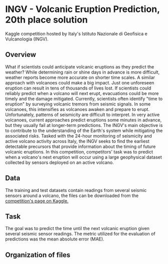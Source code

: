 # INGV - Volcanic Eruption Prediction, 20th place solution
Kaggle competition hosted by Italy's Istituto Nazionale di Geofisica e Vulcanologia (INGV).

## Overview
What if scientists could anticipate volcanic eruptions as they predict the weather? While determining rain or shine days in advance is more difficult, weather reports become more accurate on shorter time scales. A similar approach with volcanoes could make a big impact. Just one unforeseen eruption can result in tens of thousands of lives lost. If scientists could reliably predict when a volcano will next erupt, evacuations could be more timely and the damage mitigated.
Currently, scientists often identify "time to eruption" by surveying volcanic tremors from seismic signals. In some volcanoes, this intensifies as volcanoes awaken and prepare to erupt. Unfortunately, patterns of seismicity are difficult to interpret. In very active volcanoes, current approaches predict eruptions some minutes in advance, but they usually fail at longer-term predictions.
The INGV's main objective is to contribute to the understanding of the Earth's system while mitigating the associated risks. Tasked with the 24-hour monitoring of seismicity and active volcano activity across Italy, the INGV seeks to find the earliest detectable precursors that provide information about the timing of future volcanic eruptions.
In this competition, competitors' task was to predict when a volcano's next eruption will occur using a large geophysical dataset collected by sensors deployed on an active volcano.

## Data
The training and test datasets contain readings from several seismic sensors around a volcano, the files can be downloaded from the [competition's page on Kaggle.](https://www.kaggle.com/c/predict-volcanic-eruptions-ingv-oe/data)

## Task
The goal was to predict the time until the next volcanic eruption given several seismic sensor readings. The metric utilized for the evaluation of predictions was the mean absolute error (MAE).

## Organization of files
